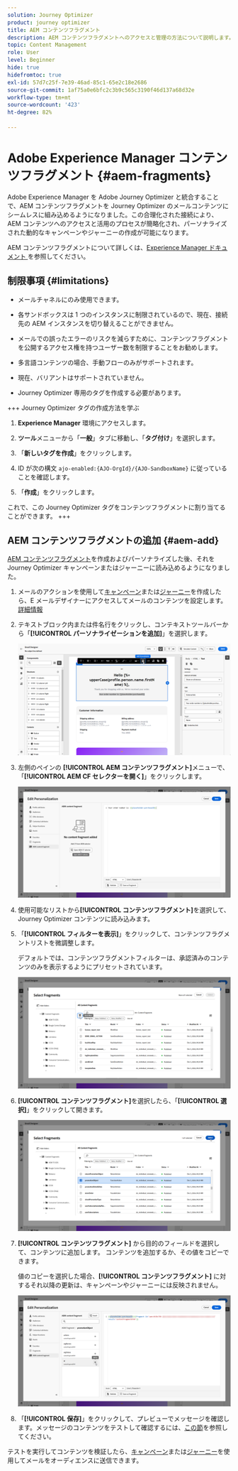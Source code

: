 ```yaml
---
solution: Journey Optimizer
product: journey optimizer
title: AEM コンテンツフラグメント
description: AEM コンテンツフラグメントへのアクセスと管理の方法について説明します。
topic: Content Management
role: User
level: Beginner
hide: true
hidefromtoc: true
exl-id: 57d7c25f-7e39-46ad-85c1-65e2c18e2686
source-git-commit: 1af75a0e6bfc2c3b9c565c3190f46d137a68d32e
workflow-type: tm+mt
source-wordcount: '423'
ht-degree: 82%

---
```


# Adobe Experience Manager コンテンツフラグメント {#aem-fragments}

Adobe Experience Manager を Adobe Journey Optimizer と統合することで、AEM コンテンツフラグメントを Journey Optimizer のメールコンテンツにシームレスに組み込めるようになりました。この合理化された接続により、AEM コンテンツへのアクセスと活用のプロセスが簡略化され、パーソナライズされた動的なキャンペーンやジャーニーの作成が可能になります。

AEM コンテンツフラグメントについて詳しくは、[Experience Manager ドキュメント ](https://experienceleague.adobe.com/ja/docs/experience-manager-cloud-service/content/sites/authoring/fragments/content-fragments) を参照してください。

## 制限事項 {#limitations}

* メールチャネルにのみ使用できます。

* 各サンドボックスは 1 つのインスタンスに制限されているので、現在、接続先の AEM インスタンスを切り替えることができません。

* メールでの誤ったエラーのリスクを減らすために、コンテンツフラグメントを公開するアクセス権を持つユーザー数を制限することをお勧めします。

* 多言語コンテンツの場合、手動フローのみがサポートされます。

* 現在、バリアントはサポートされていません。

* Journey Optimizer 専用のタグを作成する必要があります。

+++ Journey Optimizer タグの作成方法を学ぶ

   1. **Experience Manager** 環境にアクセスします。

   1. **ツール**&#x200B;メニューから「**一般**」タブに移動し、「**タグ付け**」を選択します。

   1. 「**新しいタグを作成**」をクリックします。

   1. ID が次の構文 `ajo-enabled:{AJO-OrgId}/{AJO-SandboxName}` に従っていることを確認します。

   1. 「**作成**」をクリックします。

  これで、この Journey Optimizer タグをコンテンツフラグメントに割り当てることができます。
+++

## AEM コンテンツフラグメントの追加 {#aem-add}

[AEM コンテンツフラグメント](https://experienceleague.adobe.com/ja/docs/experience-manager-cloud-service/content/sites/authoring/fragments/content-fragments)を作成およびパーソナライズした後、それを Journey Optimizer キャンペーンまたはジャーニーに読み込めるようになりました。

1. メールのアクションを使用して[キャンペーン](../email/create-email.md)または[ジャーニー](../email/create-email.md)を作成したら、E メールデザイナーにアクセスしてメールのコンテンツを設定します。[詳細情報](../email/get-started-email-design.md)

1. テキストブロック内または件名行をクリックし、コンテキストツールバーから「**[!UICONTROL パーソナライゼーションを追加]**」を選択します。

   ![](assets/aem_campaign_2.png)

1. 左側のペインの **[!UICONTROL AEM コンテンツフラグメント]**&#x200B;メニューで、「**[!UICONTROL AEM CF セレクターを開く]**」をクリックします。

   ![](assets/aem_campaign_3.png)

1. 使用可能なリストから&#x200B;**[!UICONTROL コンテンツフラグメント]**&#x200B;を選択して、Journey Optimizer コンテンツに読み込みます。

1. 「**[!UICONTROL フィルターを表示]**」をクリックして、コンテンツフラグメントリストを微調整します。

   デフォルトでは、コンテンツフラグメントフィルターは、承認済みのコンテンツのみを表示するようにプリセットされています。

   ![](assets/aem_campaign_4.png)

1. **[!UICONTROL コンテンツフラグメント]**&#x200B;を選択したら、「**[!UICONTROL 選択]**」をクリックして開きます。

   ![](assets/aem_campaign_5.png)

1. **[!UICONTROL コンテンツフラグメント]** から目的のフィールドを選択して、コンテンツに追加します。 コンテンツを追加するか、その値をコピーできます。

   値のコピーを選択した場合、**[!UICONTROL コンテンツフラグメント]** に対するそれ以降の更新は、キャンペーンやジャーニーには反映されません。

   ![](assets/aem_campaign_6.png)

1. 「**[!UICONTROL 保存]**」をクリックして、プレビューでメッセージを確認します。メッセージのコンテンツをテストして確認するには、[この節](../content-management/preview.md)を参照してください。

テストを実行してコンテンツを検証したら、[キャンペーン](../campaigns/review-activate-campaign.md)または[ジャーニー](../building-journeys/publishing-the-journey.md)を使用してメールをオーディエンスに送信できます。
